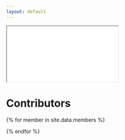 ```yaml
---
layout: default
---
```

<div class="embedded-bot">
   <iframe src="{{site.data.links.bot_link}}" sandbox="allow-same-origin allow-scripts allow-pointer-lock"></iframe>
</div>

# [](#header-2)Contributors

{% for member in site.data.members %}
  <div class="contributor">
    <a href="https://github.com/{{ member.github }}" title="{{ member.name }}">
      <div class="profile-image" style="background-image: url(https://github.com/{{ member.github }}.png)"></div>
    </a>
  </div>
{% endfor %}
